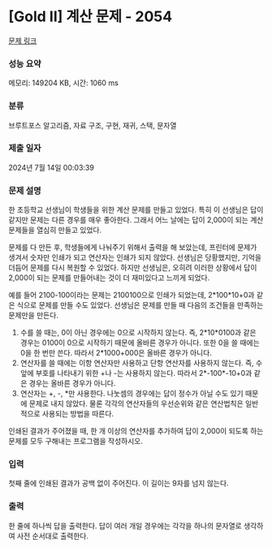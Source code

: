 # [Gold II] 계산 문제 - 2054 

[문제 링크](https://www.acmicpc.net/problem/2054) 

### 성능 요약

메모리: 149204 KB, 시간: 1060 ms

### 분류

브루트포스 알고리즘, 자료 구조, 구현, 재귀, 스택, 문자열

### 제출 일자

2024년 7월 14일 00:03:39

### 문제 설명

<p>한 초등학교 선생님이 학생들을 위한 계산 문제를 만들고 있었다. 특히 이 선생님은 답이 같지만 문제는 다른 경우를 매우 좋아한다. 그래서 어느 날에는 답이 2,000이 되는 계산 문제들을 열심히 만들고 있었다.</p>

<p>문제를 다 만든 후, 학생들에게 나눠주기 위해서 출력을 해 보았는데, 프린터에 문제가 생겨서 숫자만 인쇄가 되고 연산자는 인쇄가 되지 않았다. 선생님은 당황했지만, 기억을 더듬어 문제를 다시 복원할 수 있었다. 하지만 선생님은, 오히려 이러한 상황에서 답이 2,000이 되는 문제를 만들어내는 것이 더 재미있다고 느끼게 되었다.</p>

<p>예를 들어 2100-100이라는 문제는 2100100으로 인쇄가 되었는데, 2*100*10+0과 같은 식으로 문제를 만들 수도 있었다. 선생님은 문제를 만들 때 다음의 조건들을 만족하는 문제만을 만든다.</p>

<ol>
	<li>수를 쓸 때는, 0이 아닌 경우에는 0으로 시작하지 않는다. 즉, 2*10*0100과 같은 경우는 0100이 0으로 시작하기 때문에 올바른 경우가 아니다. 또한 0을 쓸 때에는 0을 한 번만 쓴다. 따라서 2*1000+000은 올바른 경우가 아니다.</li>
	<li>연산자를 쓸 때에는 이항 연산자만 사용하고 단항 연산자를 사용하지 않는다. 즉, 수 앞에 부호를 나타내기 위한 +나 -는 사용하지 않는다. 따라서 2*-100*-10+0과 같은 경우는 올바른 경우가 아니다.</li>
	<li>연산자는 +, -, *만 사용한다. 나눗셈의 경우에는 답이 정수가 아닐 수도 있기 때문에 문제로 내지 않았다. 물론 각각의 연산자들의 우선순위와 같은 연산법칙은 일반적으로 사용되는 방법을 따른다.</li>
</ol>

<p>인쇄된 결과가 주어졌을 때, 한 개 이상의 연산자를 추가하여 답이 2,000이 되도록 하는 문제를 모두 구해내는 프로그램을 작성하시오.</p>

### 입력 

 <p>첫째 줄에 인쇄된 결과가 공백 없이 주어진다. 이 길이는 9자를 넘지 않는다.</p>

### 출력 

 <p>한 줄에 하나씩 답을 출력한다. 답이 여러 개일 경우에는 각각을 하나의 문자열로 생각하여 사전 순서대로 출력한다.</p>

